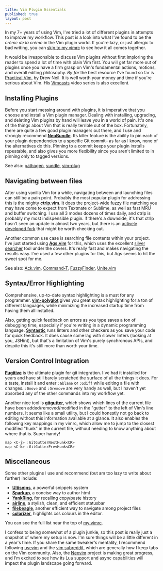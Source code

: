 ```yaml
---
title: Vim Plugin Essentials
published: true
layout: post
---
```


In my 7+ years of using Vim, I've tried a lot of different plugins in attempts
to improve my workflow. This post is a look into what I've found to be
the *crème de la crème* in the Vim plugin world. If you're lazy, or just
allergic to bad writing, you can [skip to my
vimrc](https://github.com/af/dotfiles/tree/master/vim/vimrc) to see how it all
comes together.

It would be irresponsible to discuss Vim plugins without first imploring
the reader to spend a lot of time with plain Vim first. You will get far more
out of plugins once you have a firm grasp on Vim's fundamental actions, motions,
and overall editing philosophy. *By far* the best resource I've found so far is
[Practical Vim](https://pragprog.com/book/dnvim/practical-vim), by Drew Neil. It
is well worth your money and time if you're serious about Vim. His
[Vimcasts](http://vimcasts.org) video series is also excellent.


## Installing Plugins

Before you start messing around with plugins, it is imperative that you choose
and install a Vim plugin manager. Dealing with installing, upgrading, and deleting
Vim plugins by hand will leave you in a world of pain. It's one of the things
about Vim that is really terrible out of the box. Fortunately, there are quite
a few good plugin managers out there, and I use and strongly recommend
**[NeoBundle](https://github.com/Shougo/neobundle.vim)**. Its
killer feature is the ability to pin each of your plugin dependencies to a
specific Git commit– as far as I know, none of the alternatives do this. Pinning
to a commit keeps your plugin installs repeatable, and also gives you more
flexibility since you aren't limited to in pinning only to tagged versions.

See also: [pathogen](https://github.com/tpope/vim-pathogen),
[vundle](https://github.com/gmarik/Vundle.vim),
[vim-plug](https://github.com/junegunn/vim-plug)


## Navigating between files

After using vanilla Vim for a while, navigating between and launching files can
still be a pain point. Probably the most popular plugin for addressing this is
the mighty **[ctrlp.vim](https://github.com/kien/ctrlp.vim)**. It does the
project-wide fuzzy file matching you may have come to expect from Textmate or
Sublime, as well as fast MRU and buffer switching. I use all 3 modes dozens of
times daily, and ctrlp is probably my most indispensible plugin. If there's a
downside, it's that ctrlp hasn't seen an update in almost two years, but there
is an [actively developed fork](https://github.com/ctrlpvim/ctrlp.vim) that might
be worth checking out.

Another common use case is searching file contents within your project. I've just
started using **[Ags.vim](https://github.com/gabesoft/vim-ags)** for this, which
uses the excellent [silver
searcher](https://github.com/ggreer/the_silver_searcher) tool under the covers.
It's really fast and makes navigating the results easy. I've used a few other
plugins for this, but Ags seems to hit the sweet spot for me.

See also: [Ack.vim](https://github.com/mileszs/ack.vim), [Command-T](https://github.com/wincent/Command-T), [FuzzyFinder](http://www.vim.org/scripts/script.php?script_id=1984), [Unite.vim](https://github.com/Shougo/unite.vim)


## Syntax/Error Highlighting

Comprehensive, up-to-date syntax highlighting is a must
for any programmer. **[vim-polyglot](https://github.com/sheerun/vim-polyglot)**
gives you great syntax highlighting for a ton of different languages, while
minimizing the increased startup time from having them all installed.

Also, getting quick feedback on errors as you type saves a ton of debugging time,
especially if you're writing in a dynamic programming language.
**[Syntastic](https://github.com/scrooloose/syntastic)** runs linters and other
checkers as you save your code for quick feedback. It does cause some lag with
slower linters (looking at you, JSHint), but that's a limitation of Vim's purely
synchronous APIs, and despite this it's still more than worth your time.


## Version Control Integration

**[Fugitive](https://github.com/tpope/vim-fugitive)** is the ultimate plugin for
git integration. I've had it installed for years and have still barely scratched
the surface of all the things it does. For a taste, install it and enter `:Gblame`
or `:Gdiff` while editing a file with changes. `:Gmove` and `:Gremove` are very
handy as well, but I haven't yet absorbed any of the other commands into my
workflow yet.

Another nice tool is **[gitgutter](https://github.com/airblade/vim-gitgutter)**,
which shows which lines of the current file have been added/removed/modified in
the "gutter" to the left of Vim's line numbers. It seems like a small utility,
but I could honestly not go back to editing without this information available
at a glance. It also enables the following key mappings in my vimrc, which allow
me to jump to the closest modified "hunk" in the current file, without needing
to know anything about where that is. Super handy!

```
map <C-j> :GitGutterNextHunk<CR>
map <C-k> :GitGutterPrevHunk<CR>
```


## Miscellaneous

Some other plugins I use and recommend (but am too lazy to write about further)
include:

* **[Ultisnips](https://github.com/SirVer/ultisnips)**, a powerful snippets system
* **[Sparkup](https://github.com/tristen/vim-sparkup)**, a concise way to author html
* **[YankRing](https://github.com/vim-scripts/YankRing.vim)**, for recalling copy/paste history
* **[airline](https://github.com/bling/vim-airline)**, a stylish, clean, and efficient statusbar
* **[filebeagle](https://github.com/jeetsukumaran/vim-filebeagle)**, another efficient way to
navigate among project files
* **[colorizer](http://www.vim.org/scripts/script.php?script_id=3567)**, highlights
css colours in the editor.

You can see the full list near the top of [my
vimrc](https://github.com/af/dotfiles/tree/master/vim/vimrc).

I confess to being somewhat of a plugin junkie, so this post is really just
a snapshot of where my setup is now. I'm sure things will be a little different
in a year's time. If you share the same tweaker's mentality, I recommend following
[usevim](http://usevim.com/) and the [vim subreddit](https://www.reddit.com/r/vim/),
which are generally how I keep tabs on the Vim community. Also, the
[Neovim](https://github.com/neovim/neovim) project is making great progress, and
I'm excited to see how its Lua support and async capabilities will impact the
plugin landscape going forward.
